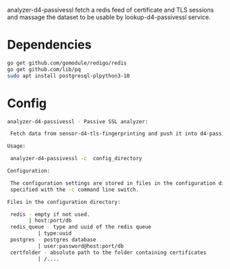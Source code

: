 analyzer-d4-passivessl fetch a redis feed of certificate and TLS sessions and massage the dataset to be usable by lookup-d4-passivessl service.

# Dependencies
```bash
go get github.com/gomodule/redigo/redis
go get github.com/lib/pq
sudo apt install postgresql-plpython3-10
```

# Config

```bash
analyzer-d4-passivessl - Passive SSL analyzer:

 Fetch data from sensor-d4-tls-fingerprinting and push it into d4-passivessl-server

Usage:

 analyzer-d4-passivessl -c  config_directory

Configuration:

 The configuration settings are stored in files in the configuration directory
 specified with the -c command line switch.

Files in the configuration directory:

 redis - empty if not used.
       | host:port/db
 redis_queue - type and uuid of the redis queue
          | type:uuid 
 postgres - postgres database
          | user:password@host:port/db
 certfolder - absolute path to the folder containing certificates
          | /.... 
```
